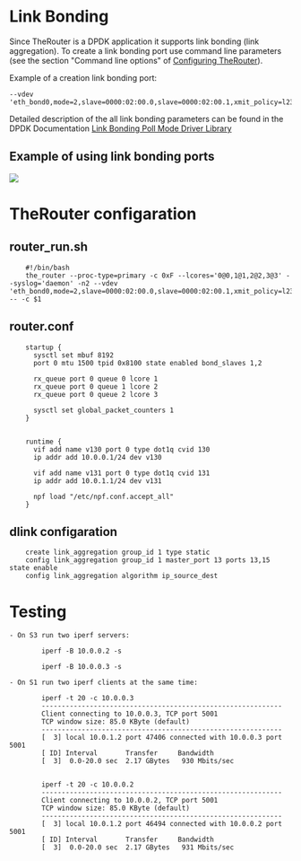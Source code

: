# Link Bonding

Since TheRouter is a DPDK application it supports link bonding (link aggregation).
To create a link bonding port use command line parameters 
(see the section "Command line options" of <a href="conf_options.md">Configuring TheRouter</a>).

Example of a creation link bonding port:

	--vdev 'eth_bond0,mode=2,slave=0000:02:00.0,slave=0000:02:00.1,xmit_policy=l23'

Detailed description of the all link bonding parameters can be found in the DPDK Documentation
<a href="http://dpdk.org/doc/guides-16.07/prog_guide/link_bonding_poll_mode_drv_lib.html">Link Bonding Poll Mode Driver Library</a>

## Example of using link bonding ports

<img src="http://therouter.net/images/tests/link_bonding.png">

# TheRouter configaration

## router_run.sh

		#!/bin/bash
		the_router --proc-type=primary -c 0xF --lcores='0@0,1@1,2@2,3@3' --syslog='daemon' -n2 --vdev 'eth_bond0,mode=2,slave=0000:02:00.0,slave=0000:02:00.1,xmit_policy=l23' -- -c $1
	
## router.conf
	
		startup {
		  sysctl set mbuf 8192
		  port 0 mtu 1500 tpid 0x8100 state enabled bond_slaves 1,2
		
		  rx_queue port 0 queue 0 lcore 1
		  rx_queue port 0 queue 1 lcore 2
		  rx_queue port 0 queue 2 lcore 3
		
		  sysctl set global_packet_counters 1
		}
		
		
		runtime {
		  vif add name v130 port 0 type dot1q cvid 130
		  ip addr add 10.0.0.1/24 dev v130
		
		  vif add name v131 port 0 type dot1q cvid 131
		  ip addr add 10.0.1.1/24 dev v131
		
		  npf load "/etc/npf.conf.accept_all"
		}

## dlink configaration

		create link_aggregation group_id 1 type static
		config link_aggregation group_id 1 master_port 13 ports 13,15 state enable
		config link_aggregation algorithm ip_source_dest
	
# Testing

	- On S3 run two iperf servers:
		
			iperf -B 10.0.0.2 -s
		
			iperf -B 10.0.0.3 -s	
		
	- On S1 run two iperf clients at the same time:
	
			iperf -t 20 -c 10.0.0.3
			------------------------------------------------------------
			Client connecting to 10.0.0.3, TCP port 5001
			TCP window size: 85.0 KByte (default)
			------------------------------------------------------------
			[  3] local 10.0.1.2 port 47406 connected with 10.0.0.3 port 5001
			[ ID] Interval       Transfer     Bandwidth
			[  3]  0.0-20.0 sec  2.17 GBytes   930 Mbits/sec
			
			
			iperf -t 20 -c 10.0.0.2
			------------------------------------------------------------
			Client connecting to 10.0.0.2, TCP port 5001
			TCP window size: 85.0 KByte (default)
			------------------------------------------------------------
			[  3] local 10.0.1.2 port 46494 connected with 10.0.0.2 port 5001
			[ ID] Interval       Transfer     Bandwidth
			[  3]  0.0-20.0 sec  2.17 GBytes   931 Mbits/sec
			